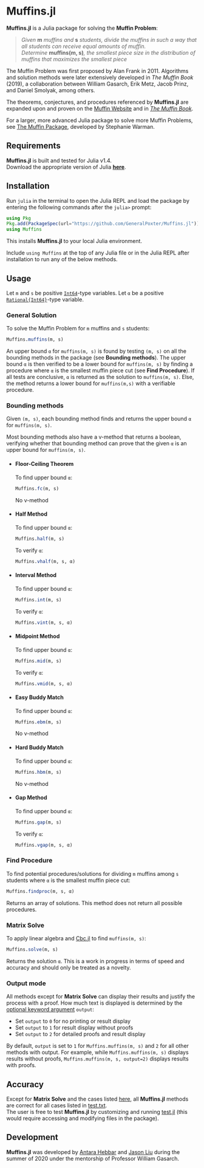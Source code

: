 # Muffins.jl
**Muffins.jl** is a Julia package for solving the **Muffin Problem**:
> *Given* __m__ *muffins and* __s__ *students, divide the muffins in such a way that all students can receive equal amounts of muffin.  
> Determine* __muffins(m, s)__*, the smallest piece size in the distribution of muffins that maximizes the smallest piece*

The Muffin Problem was first proposed by Alan Frank in 2011. Algorithms and solution methods were later extensively developed in *The Muffin Book* (2019), a collaboration between William Gasarch, Erik Metz, Jacob Prinz, and Daniel Smolyak, among others.

The theorems, conjectures, and procedures referenced by **Muffins.jl** are expanded upon and proven on the [Muffin Website](https://www.cs.umd.edu/users/gasarch/MUFFINS/muffins.html) and in *[The Muffin Book](https://books.google.com/books/about/Mathematical_Muffin_Morsels.html?id=UwkazAEACAAJ&source=kp_book_description)*.

For a larger, more advanced Julia package to solve more Muffin Problems, see [The Muffin Package](https://github.com/swarman2/The-Muffin-Package), developed by Stephanie Warman.

## Requirements
**Muffins.jl** is built and tested for Julia v1.4.  
Download the appropriate version of Julia **[here](https://julialang.org/downloads/)**.

## Installation
Run `julia` in the terminal to open the Julia REPL and load the package by entering the following commands after the `julia>` prompt:

```julia
using Pkg
Pkg.add(PackageSpec(url="https://github.com/GeneralPoxter/Muffins.jl"))
using Muffins
```

This installs **Muffins.jl** to your local Julia environment.

Include `using Muffins` at the top of any Julia file or in the Julia REPL after installation to run any of the below methods.

## Usage
Let `m` and `s` be positive [`Int64`](https://docs.julialang.org/en/v1/manual/integers-and-floating-point-numbers/#Integers-1)-type variables. Let `α` be a positive [`Rational{Int64}`](https://docs.julialang.org/en/v1/manual/complex-and-rational-numbers/#Rational-Numbers-1)-type variable.

### General Solution
To solve the Muffin Problem for `m` muffins and `s` students:
```julia
Muffins.muffins(m, s)
```  
An upper bound `α` for `muffins(m, s)` is found by testing `(m, s)` on all the bounding methods in the package (see **Bounding methods**). The upper bound `α` is then verified to be a lower bound for `muffins(m, s)` by finding a procedure where `α` is the smallest muffin piece cut (see **Find Procedure**). If all tests are conclusive, `α` is returned as the solution to `muffins(m, s)`. Else, the method returns a lower bound for `muffins(m,s)` with a verifiable procedure.

### Bounding methods
Given `(m, s)`, each bounding method finds and returns the upper bound `α` for `muffins(m, s)`.

Most bounding methods also have a v-method that returns a boolean, verifying whether that bounding method can prove that the given `α` is an upper bound for `muffins(m, s)`.

+ #### Floor-Ceiling Theorem
    To find upper bound `α`:
    ```julia
    Muffins.fc(m, s)
    ```
    No v-method

+ #### Half Method
    To find upper bound `α`:
    ```julia
    Muffins.half(m, s)
    ```
    To verify `α`:
    ```julia
    Muffins.vhalf(m, s, α)
    ```

+ #### Interval Method
    To find upper bound `α`:
    ```julia
    Muffins.int(m, s)
    ```
    To verify `α`:
    ```julia
    Muffins.vint(m, s, α)
    ```

+ #### Midpoint Method
    To find upper bound `α`:
    ```julia
    Muffins.mid(m, s)
    ```
    To verify `α`:
    ```julia
    Muffins.vmid(m, s, α)
    ```

+ #### Easy Buddy Match
    To find upper bound `α`:
    ```julia
    Muffins.ebm(m, s)
    ```
    No v-method

+ #### Hard Buddy Match
    To find upper bound `α`:
    ```julia
    Muffins.hbm(m, s)
    ```
    No v-method

+ #### Gap Method
    To find upper bound `α`:
    ```julia
    Muffins.gap(m, s)
    ```
    To verify `α`:
    ```julia
    Muffins.vgap(m, s, α)
    ```

### Find Procedure
To find potential procedures/solutions for dividing `m` muffins among `s` students where `α` is the smallest muffin piece cut:
```julia
Muffins.findproc(m, s, α)
```
Returns an array of solutions. This method does not return all possible procedures.

### Matrix Solve
To apply linear algebra and [Cbc.jl](https://github.com/jump-dev/Cbc.jl) to find `muffins(m, s)`:
```julia
Muffins.solve(m, s)
```
Returns the solution `α`. This is a work in progress in terms of speed and accuracy and should only be treated as a novelty.

### Output mode
All methods except for **Matrix Solve** can display their results and justify the process with a proof. How much text is displayed is determined by the [optional keyword argument](https://docs.julialang.org/en/v1/manual/functions/#Keyword-Arguments-1) `output`:

+ Set `output` to `0` for no printing or result display
+ Set `output` to `1` for result display without proofs
+ Set `output` to `2` for detailed proofs and result display  

By default, `output` is set to `1` for `Muffins.muffins(m, s)` and `2` for all other methods with output.
For example, while `Muffins.muffins(m, s)` displays results without proofs, `Muffins.muffins(m, s, output=2)` displays results with proofs.

## Accuracy
Except for **Matrix Solve** and the cases listed [here](https://docs.google.com/spreadsheets/d/1ruZvlS14-7J_UREqOEvMM_SHVeAgZnEUP0GWayFXHf0/edit?usp=sharing), all **Muffins.jl** methods are correct for all cases listed in [test.txt](src/test.txt).  
The user is free to test **Muffins.jl** by customizing and running [test.jl](src/test.jl) (this would require accessing and modifying files in the package).

## Development
**Muffins.jl** was developed by [Antara Hebbar](https://github.com/antarahebbar) and [Jason Liu](https://github.com/GeneralPoxter) during the summer of 2020 under the mentorship of Professor William Gasarch.

